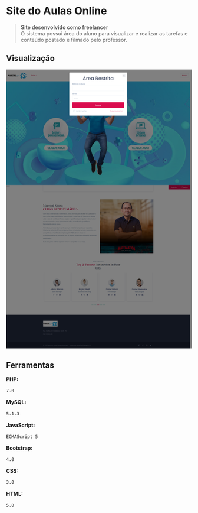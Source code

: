 # Site do Aulas Online
> **Site desenvolvido como freelancer** <br>
O sistema possui área do aluno para visualizar e realizar as tarefas e conteúdo postado e filmado pelo professor.

## Visualização

![](previews.png)

## Ferramentas

**PHP:**

```sh
7.0
```

**MySQL:**

```sh
5.1.3
```

**JavaScript:**

```sh
ECMAScript 5
```

**Bootstrap:**

```sh
4.0
```

**CSS:**

```sh
3.0
```

**HTML:**

```sh
5.0
```
